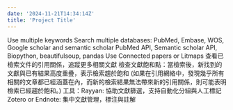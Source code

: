 ```yaml
---
date: '2024-11-21T14:34:14Z'
title: 'Project Title'
---
```



Use multiple keywords 
Search multiple databases: PubMed, Embase, WOS, Google scholar and semantic scholar
PubMed API, Semantic scholar API, Biopython, beautifulsoup, pandas
Use Connected papers or Litmaps 查看已檢索文件的引用關係，追蹤更多相關文獻
檢查文獻飽和點：當檢索後，新找到的文獻與已有結果高度重疊，表示檢索趨於飽和 (如果在引用網絡中，發現幾乎所有相關的文章都已經涵蓋在內，而新的檢索結果無法帶來新的引用關係，則可能表明檢索已經趨於飽和。)
工具：Rayyan: 協助文獻篩選，支持自動化分組與人工標記
Zotero or Endnote: 集中文獻管理，標注與註解